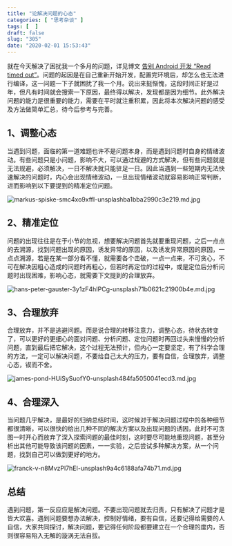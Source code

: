 ```yaml
---
title: "论解决问题的心态"
categories: [ "思考杂谈" ]
tags: [  ]
draft: false
slug: "305"
date: "2020-02-01 15:53:43"
---
```


就在今天解决了困扰我一个多月的问题，详见博文 [告别 Android 开发 “Read timed out”](https://blog.frytea.com/archives/304/)。问题的起因是在自己重新开始开发，配置完环境后，却怎么也无法进行编译，这一问题一下子就困扰了我一个月。说出来挺惭愧，这段时间正好是过年，但凡有时间就会搜索一下原因，最终得以解决，发现都是因为细节。此外解决问题的能力是很重要的能力，需要在平时就注重积累，因此将本次解决问题的感受及方法做简单汇总，待今后参考与完善。

## 1、调整心态

当遇到问题，面临的第一道难题也许不是问题本身，而是遇到问题时自身的情绪波动。有些问题只是小问题，影响不大，可以通过规避的方式解决，但有些问题就是无法规避，必须解决，一日不解决就只能驻足一日。因此当遇到一些短期内无法快速解决的问题时，内心会出现情绪波动，一旦出现情绪波动就容易影响正常判断，进而影响到以下要提到的精准定位问题。

![markus-spiske-smc4xo9xffI-unsplashba1bba2990c3e219.md.jpg](https://imagehost-cdn.frytea.com/images/2020/02/01/markus-spiske-smc4xo9xffI-unsplashba1bba2990c3e219.md.jpg)

## 2、精准定位

问题的出现往往是在于小节的忽视，想要解决问题首先就要重现问题，之后一点点的去溯源，找到问题出现的原因，诱发异常的原因，以及诱发异常原因的原因，一点点溯源，若是在某一部分看不懂，就需要各个击破，一点一点来，不可贪心，不可在解决因粗心造成的问题时再粗心，但若时再定位的过程中，或是定位后分析问题时出现困难，影响心态，就需要下文提到的合理放弃。

![hans-peter-gauster-3y1zF4hIPCg-unsplash71b0621c21900b4e.md.jpg](https://imagehost-cdn.frytea.com/images/2020/02/01/hans-peter-gauster-3y1zF4hIPCg-unsplash71b0621c21900b4e.md.jpg)



## 3、合理放弃

合理放弃，并不是逃避问题。而是说合理的转移注意力，调整心态，待状态转变了，可以更好的更细心的面对问题、分析问题、定位问题时再回过头来慢慢的分析问题，直到最后把它解决，这个过程无法预计，但内心一定要坚定，有了科学合理的方法，一定可以解决问题，不要给自己太大的压力，要有自信，合理放弃，调整心态，锲而不舍。

![james-pond-HUiSySuofY0-unsplash484fa5050041ecd3.md.jpg](https://imagehost-cdn.frytea.com/images/2020/02/01/james-pond-HUiSySuofY0-unsplash484fa5050041ecd3.md.jpg)

## 4、合理深入

当问题几乎解决，是最好的归纳总结时间，这时候对于解决问题过程中的各种细节都很清晰，可以很快的给出几种不同的解决方案以及出现问题的诱因，此时不可贪图一时开心而放弃了深入探索问题的最佳时刻，这时要尽可能地重现问题，甚至分析出其他可能导致该问题的因素，一一实验，之后尝试多种解决方案，从一个问题，找到自己可以做到更好的地方。

![franck-v-n8MvzPl7hEI-unsplash9a4c6188afa74b71.md.jpg](https://imagehost-cdn.frytea.com/images/2020/02/01/franck-v-n8MvzPl7hEI-unsplash9a4c6188afa74b71.md.jpg)

## 总结

遇到问题，第一反应应是解决问题。不要出现问题就去归责，只有解决了问题才是皆大欢喜。遇到问题要想办法解决，控制好情绪，要有自信，还要记得给需要的人自信，大家共同探讨，解决问题，要记得任何阶段都要建立在一个合理的度内，否则很容易陷入无解的漩涡无法自拔。
